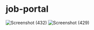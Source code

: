 # job-portal

![Screenshot (432)](https://user-images.githubusercontent.com/129302648/233991221-455fcdde-306f-49bb-9de1-7549fdfc4ab4.png)
![Screenshot (429)](https://user-images.githubusercontent.com/129302648/233991232-e6e91885-ceff-48a0-8e8d-3f052d3fc4be.png)

